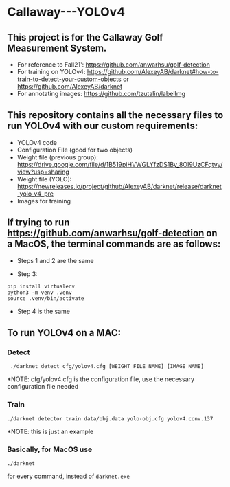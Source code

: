 # Callaway---YOLOv4

## This project is for the Callaway Golf Measurement System.

- For reference to Fall21': https://github.com/anwarhsu/golf-detection
- For training on YOLOv4: https://github.com/AlexeyAB/darknet#how-to-train-to-detect-your-custom-objects or https://github.com/AlexeyAB/darknet
- For annotating images: https://github.com/tzutalin/labelImg

## This repository contains all the necessary files to run YOLOv4 with our custom requirements:
 - YOLOv4 code
 - Configuration File (good for two objects)
 - Weight file (previous group): https://drive.google.com/file/d/1B519piHVWGLYfzDS1By_8OI9UzCFqtvy/view?usp=sharing
 - Weight file (YOLO): https://newreleases.io/project/github/AlexeyAB/darknet/release/darknet_yolo_v4_pre
 - Images for training

## If trying to run https://github.com/anwarhsu/golf-detection on a MacOS, the terminal commands are as follows: 
- Steps 1 and 2 are the same

- Step 3: 
```
pip install virtualenv
python3 -m venv .venv
source .venv/bin/activate
```
- Step 4 is the same

## To run YOLOv4 on a MAC:

### Detect
```
 ./darknet detect cfg/yolov4.cfg [WEIGHT FILE NAME] [IMAGE NAME]
 ```
 *NOTE: cfg/yolov4.cfg is the configuration file, use the necessary configuration file needed
 
 ### Train
 
 ```
 ./darknet detector train data/obj.data yolo-obj.cfg yolov4.conv.137
 ```
 *NOTE: this is just an example
 
 ### Basically, for MacOS use
  ```
  ./darknet
   ```
   for every command, instead of
    ```
    darknet.exe
     ```
    
 
 
